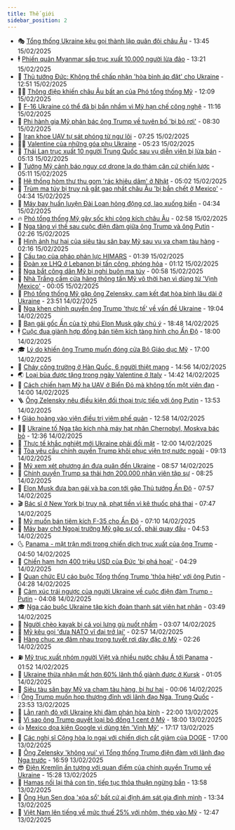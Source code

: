 ```yaml
---
title: Thế giới
sidebar_position: 2
---
```


<!-- vnexpress-the-gioi:START -->
- 🎭 [Tổng thống Ukraine kêu gọi thành lập quân đội châu Âu](https://vnexpress.net/tong-thong-ukraine-keu-goi-thanh-lap-quan-doi-chau-au-4849979.html) - 13:45 15/02/2025
- 🕴 [Phiến quân Myanmar sắp trục xuất 10.000 người lừa đảo](https://vnexpress.net/phien-quan-myanmar-sap-truc-xuat-10-000-nguoi-lua-dao-4849933.html) - 13:21 15/02/2025
- 🤭 [Thủ tướng Đức: Không thể chấp nhận &#39;hòa bình áp đặt&#39; cho Ukraine](https://vnexpress.net/thu-tuong-duc-khong-the-chap-nhan-hoa-binh-ap-dat-cho-ukraine-4849964.html) - 12:51 15/02/2025
- 🧑‍💻 [Thông điệp khiến châu Âu bất an của Phó tổng thống Mỹ](https://vnexpress.net/thong-diep-khien-chau-au-bat-an-cua-pho-tong-thong-my-4849783.html) - 12:09 15/02/2025
- 🦏 [F-16 Ukraine có thể đã bị bắn nhầm vì Mỹ hạn chế công nghệ](https://vnexpress.net/f-16-ukraine-co-the-da-bi-ban-nham-vi-my-han-che-cong-nghe-4849835.html) - 11:16 15/02/2025
- 🦒 [Phi hành gia Mỹ phản bác ông Trump về tuyên bố &#39;bị bỏ rơi&#39;](https://vnexpress.net/phi-hanh-gia-my-phan-bac-ong-trump-ve-tuyen-bo-bi-bo-roi-4849912.html) - 08:30 15/02/2025
- 🌈 [Iran khoe UAV tự sát phóng từ ngư lôi](https://vnexpress.net/iran-khoe-uav-tu-sat-phong-tu-ngu-loi-4849854.html) - 07:25 15/02/2025
- 🧑‍🏫 [Valentine của những góa phụ Ukraine](https://vnexpress.net/valentine-cua-nhung-goa-phu-ukraine-4849859.html) - 05:23 15/02/2025
- 🐲 [Thái Lan trục xuất 10 người Trung Quốc sau vụ diễn viên bị lừa bán](https://vnexpress.net/thai-lan-truc-xuat-10-nguoi-trung-quoc-sau-vu-dien-vien-bi-lua-ban-4849860.html) - 05:13 15/02/2025
- 🦒 [Tướng Mỹ cảnh báo nguy cơ drone lạ do thám căn cứ chiến lược](https://vnexpress.net/tuong-my-canh-bao-nguy-co-drone-la-do-tham-can-cu-chien-luoc-4849662.html) - 05:11 15/02/2025
- 🐻 [Hệ thống hòm thư thu gom &#39;rác khiêu dâm&#39; ở Nhật](https://vnexpress.net/he-thong-hom-thu-thu-gom-rac-khieu-dam-o-nhat-4849790.html) - 05:02 15/02/2025
- 🚀 [Trùm ma túy bị truy nã gắt gao nhất châu Âu &#39;bị bắn chết ở Mexico&#39;](https://vnexpress.net/trum-ma-tuy-bi-truy-na-gat-gao-nhat-chau-au-bi-ban-chet-o-mexico-4849802.html) - 04:34 15/02/2025
- 🥰 [Máy bay huấn luyện Đài Loan hỏng động cơ, lao xuống biển](https://vnexpress.net/may-bay-huan-luyen-dai-loan-hong-dong-co-lao-xuong-bien-4849869.html) - 04:34 15/02/2025
- 🔥 [Phó tổng thống Mỹ gây sốc khi công kích châu Âu](https://vnexpress.net/pho-tong-thong-my-gay-soc-khi-cong-kich-chau-au-4849776.html) - 02:58 15/02/2025
- 🥳 [Nga tăng vị thế sau cuộc điện đàm giữa ông Trump và ông Putin](https://vnexpress.net/nga-tang-vi-the-sau-cuoc-dien-dam-giua-ong-trump-va-ong-putin-vnepre-4849322.html) - 02:26 15/02/2025
- 💼 [Hình ảnh hư hại của siêu tàu sân bay Mỹ sau vụ va chạm tàu hàng](https://vnexpress.net/hinh-anh-hu-hai-cua-sieu-tau-san-bay-my-sau-vu-va-cham-tau-hang-4849791.html) - 02:16 15/02/2025
- 🤡 [Cấu tạo của pháo phản lực HIMARS](https://vnexpress.net/cau-tao-cua-phao-phan-luc-himars-4849258.html) - 01:39 15/02/2025
- 🌁 [Đoàn xe LHQ ở Lebanon bị tấn công, phóng hỏa](https://vnexpress.net/doan-xe-lhq-o-lebanon-bi-tan-cong-phong-hoa-4849763.html) - 01:12 15/02/2025
- 🤩 [Nga bắt công dân Mỹ bị nghi buôn ma túy](https://vnexpress.net/nga-bat-cong-dan-my-bi-nghi-buon-ma-tuy-4849769.html) - 00:58 15/02/2025
- 🎉 [Nhà Trắng cấm cửa hãng thông tấn Mỹ vô thời hạn vì dùng từ &#39;Vịnh Mexico&#39;](https://vnexpress.net/nha-trang-cam-cua-hang-thong-tan-my-vo-thoi-han-vi-dung-tu-vinh-mexico-4849760.html) - 00:05 15/02/2025
- 🎉 [Phó tổng thống Mỹ gặp ông Zelensky, cam kết đạt hòa bình lâu dài ở Ukraine](https://vnexpress.net/pho-tong-thong-my-gap-ong-zelensky-cam-ket-dat-hoa-binh-lau-dai-o-ukraine-4849761.html) - 23:51 14/02/2025
- 🌁 [Nga khen chính quyền ông Trump &#39;thực tế&#39; về vấn đề Ukraine](https://vnexpress.net/nga-khen-chinh-quyen-ong-trump-thuc-te-ve-van-de-ukraine-4849727.html) - 19:04 14/02/2025
- 🌊 [Bạn gái gốc Ấn của tỷ phú Elon Musk gây chú ý](https://vnexpress.net/ban-gai-goc-an-cua-ty-phu-elon-musk-gay-chu-y-4849648.html) - 18:48 14/02/2025
- 🕴 [Cuộc đua giành hợp đồng bán tiêm kích tàng hình cho Ấn Độ](https://vnexpress.net/cuoc-dua-gianh-hop-dong-ban-tiem-kich-tang-hinh-cho-an-do-4849354.html) - 18:00 14/02/2025
- 🎓 [Lý do khiến ông Trump muốn đóng cửa Bộ Giáo dục Mỹ](https://vnexpress.net/ly-do-khien-ong-trump-muon-dong-cua-bo-giao-duc-my-4849401.html) - 17:00 14/02/2025
- 🦩 [Cháy công trường ở Hàn Quốc, 6 người thiệt mạng](https://vnexpress.net/chay-cong-truong-o-han-quoc-6-nguoi-thiet-mang-4849718.html) - 14:56 14/02/2025
- 🌏 [Loại bùa được tặng trong ngày Valentine ở Italy](https://vnexpress.net/loai-bua-duoc-tang-trong-ngay-valentine-o-italy-4849634.html) - 14:42 14/02/2025
- 🌋 [Cách chiến hạm Mỹ hạ UAV ở Biển Đỏ mà không tốn một viên đạn](https://vnexpress.net/cach-chien-ham-my-ha-uav-o-bien-do-ma-khong-ton-mot-vien-dan-4848589.html) - 14:00 14/02/2025
- 🪜 [Ông Zelensky nêu điều kiện đối thoại trực tiếp với ông Putin](https://vnexpress.net/ong-zelensky-neu-dieu-kien-doi-thoai-truc-tiep-voi-ong-putin-4849700.html) - 13:53 14/02/2025
- 🕴 [Giáo hoàng vào viện điều trị viêm phế quản](https://vnexpress.net/giao-hoang-vao-vien-dieu-tri-viem-phe-quan-4849694.html) - 12:58 14/02/2025
- 🧑‍🏫 [Ukraine tố Nga tập kích nhà máy hạt nhân Chernobyl, Moskva bác bỏ](https://vnexpress.net/ukraine-to-nga-tap-kich-nha-may-hat-nhan-chernobyl-moskva-bac-bo-4849675.html) - 12:36 14/02/2025
- 🌮 [Thực tế khắc nghiệt mới Ukraine phải đối mặt](https://vnexpress.net/thuc-te-khac-nghiet-moi-ukraine-phai-doi-mat-4849381.html) - 12:00 14/02/2025
- 🚦 [Tòa yêu cầu chính quyền Trump khôi phục viện trợ nước ngoài](https://vnexpress.net/toa-yeu-cau-chinh-quyen-trump-khoi-phuc-vien-tro-nuoc-ngoai-4849579.html) - 09:13 14/02/2025
- 💫 [Mỹ xem xét phương án đưa quân đến Ukraine](https://vnexpress.net/my-xem-xet-phuong-an-dua-quan-den-ukraine-4849592.html) - 08:57 14/02/2025
- 🤡 [Chính quyền Trump sa thải hơn 200.000 nhân viên tập sự](https://vnexpress.net/chinh-quyen-trump-sa-thai-hon-200-000-nhan-vien-tap-su-4849356.html) - 08:25 14/02/2025
- 🦣 [Elon Musk đưa bạn gái và ba con tới gặp Thủ tướng Ấn Độ](https://vnexpress.net/elon-musk-dua-ban-gai-va-ba-con-toi-gap-thu-tuong-an-do-4849568.html) - 07:57 14/02/2025
- 🎬 [Bác sĩ ở New York bị truy nã, phạt tiền vì kê thuốc phá thai](https://vnexpress.net/bac-si-o-new-york-bi-truy-na-phat-tien-vi-ke-thuoc-pha-thai-4849492.html) - 07:47 14/02/2025
- 🎉 [Mỹ muốn bán tiêm kích F-35 cho Ấn Độ](https://vnexpress.net/my-muon-ban-tiem-kich-f-35-cho-an-do-4849440.html) - 07:10 14/02/2025
- 🎡 [Máy bay chở Ngoại trưởng Mỹ gặp sự cố, phải quay đầu](https://vnexpress.net/may-bay-cho-ngoai-truong-my-gap-su-co-phai-quay-dau-4849493.html) - 04:53 14/02/2025
- 🌜 [Panama - mặt trận mới trong chiến dịch trục xuất của ông Trump](https://vnexpress.net/panama-mat-tran-moi-trong-chien-dich-truc-xuat-cua-ong-trump-vnepre-4849393.html) - 04:50 14/02/2025
- 🎡 [Chiến hạm hơn 400 triệu USD của Đức &#39;bị phá hoại&#39;](https://vnexpress.net/chien-ham-hon-400-trieu-usd-cua-duc-bi-pha-hoai-4849438.html) - 04:29 14/02/2025
- 🤗 [Quan chức EU cáo buộc Tổng thống Trump &#39;thỏa hiệp&#39; với ông Putin](https://vnexpress.net/quan-chuc-eu-cao-buoc-tong-thong-trump-thoa-hiep-voi-ong-putin-4849373.html) - 04:28 14/02/2025
- 🦩 [Cảm xúc trái ngược của người Ukraine về cuộc điện đàm Trump - Putin](https://vnexpress.net/cam-xuc-trai-nguoc-cua-nguoi-ukraine-ve-cuoc-dien-dam-trump-putin-4849346.html) - 04:08 14/02/2025
- 🎓 [Nga cáo buộc Ukraine tập kích đoàn thanh sát viên hạt nhân](https://vnexpress.net/nga-cao-buoc-ukraine-tap-kich-doan-thanh-sat-vien-hat-nhan-4849284.html) - 03:49 14/02/2025
- 🌁 [Người chèo kayak bị cá voi lưng gù nuốt nhầm](https://vnexpress.net/nguoi-cheo-kayak-bi-ca-voi-lung-gu-nuot-nham-4849370.html) - 03:07 14/02/2025
- 🤩 [Mỹ kêu gọi &#39;đưa NATO vĩ đại trở lại&#39;](https://vnexpress.net/my-keu-goi-dua-nato-vi-dai-tro-lai-4849357.html) - 02:57 14/02/2025
- 👹 [Hàng chục xe đâm nhau trong tuyết rơi dày đặc ở Mỹ](https://vnexpress.net/hang-chuc-xe-dam-nhau-trong-tuyet-roi-day-dac-o-my-4849348.html) - 02:26 14/02/2025
- ⛽️ [Mỹ trục xuất nhóm người Việt và nhiều nước châu Á tới Panama](https://vnexpress.net/my-truc-xuat-nhom-nguoi-viet-va-nhieu-nuoc-chau-a-toi-panama-4849327.html) - 01:52 14/02/2025
- 🚀 [Ukraine thừa nhận mất hơn 60% lãnh thổ giành được ở Kursk](https://vnexpress.net/ukraine-thua-nhan-mat-hon-60-lanh-tho-gianh-duoc-o-kursk-4849325.html) - 01:05 14/02/2025
- 🎡 [Siêu tàu sân bay Mỹ va chạm tàu hàng, bị hư hại](https://vnexpress.net/sieu-tau-san-bay-my-va-cham-tau-hang-bi-hu-hai-4849319.html) - 00:06 14/02/2025
- 🕯 [Ông Trump muốn họp thượng đỉnh với lãnh đạo Nga, Trung Quốc](https://vnexpress.net/ong-trump-muon-hop-thuong-dinh-voi-lanh-dao-nga-trung-quoc-4849317.html) - 23:53 13/02/2025
- 🐻 [Lằn ranh đỏ với Ukraine khi đàm phán hòa bình](https://vnexpress.net/lan-ranh-do-voi-ukraine-khi-dam-phan-hoa-binh-4848942.html) - 22:00 13/02/2025
- 🚦 [Vì sao ông Trump quyết loại bỏ đồng 1 cent ở Mỹ](https://vnexpress.net/vi-sao-ong-trump-quyet-loai-bo-dong-1-cent-o-my-4848417.html) - 18:00 13/02/2025
- 👍 [Mexico dọa kiện Google vì dùng tên &#39;Vịnh Mỹ&#39;](https://vnexpress.net/mexico-doa-kien-google-vi-dung-ten-vinh-my-4849307.html) - 17:17 13/02/2025
- 🚀 [Các nghị sĩ Cộng hòa lo ngại với chiến dịch cắt giảm của DOGE](https://vnexpress.net/cac-nghi-si-cong-hoa-lo-ngai-voi-chien-dich-cat-giam-cua-doge-4848412.html) - 17:00 13/02/2025
- 🌮 [Ông Zelensky &#39;không vui&#39; vì Tổng thống Trump điện đàm với lãnh đạo Nga trước](https://vnexpress.net/ong-zelensky-khong-vui-vi-tong-thong-trump-dien-dam-voi-lanh-dao-nga-truoc-4849294.html) - 16:59 13/02/2025
- 😎 [Điện Kremlin ấn tượng với quan điểm của chính quyền Trump về Ukraine](https://vnexpress.net/dien-kremlin-an-tuong-voi-quan-diem-cua-chinh-quyen-trump-ve-ukraine-4849278.html) - 15:28 13/02/2025
- 🐲 [Hamas nối lại thả con tin, tiếp tục thỏa thuận ngừng bắn](https://vnexpress.net/hamas-noi-lai-tha-con-tin-tiep-tuc-thoa-thuan-ngung-ban-4849260.html) - 13:58 13/02/2025
- 💫 [Ông Hun Sen dọa &#39;xóa sổ&#39; bất cứ ai định ám sát gia đình mình](https://vnexpress.net/ong-hun-sen-doa-xoa-so-bat-cu-ai-dinh-am-sat-gia-dinh-minh-4849269.html) - 13:34 13/02/2025
- 👀 [Việt Nam lên tiếng về mức thuế 25% với nhôm, thép vào Mỹ](https://vnexpress.net/viet-nam-len-tieng-ve-muc-thue-25-voi-nhom-thep-vao-my-4849243.html) - 12:47 13/02/2025<!-- vnexpress-the-gioi:END -->